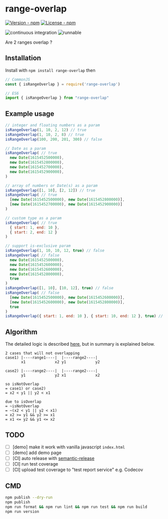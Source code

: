 # range-overlap

[![Version - npm](https://img.shields.io/npm/v/range-overlap.svg)](https://www.npmjs.com/package/range-overlap)
[![License - npm](https://img.shields.io/npm/l/range-overlap.svg)](http://opensource.org/licenses/MIT)

![continuous integration](https://github.com/jojoee/range-overlap/workflows/continuous%20integration/badge.svg?branch=main)
![runnable](https://github.com/jojoee/range-overlap/workflows/runnable/badge.svg?branch=main)

Are 2 ranges overlap ?

## Installation

Install with `npm install range-overlap` then

```javascript
// CommonJS
const { isRangeOverlap } = require('range-overlap')

// ES6
import { isRangeOverlap } from "range-overlap"
```

## Example usage

```javascript
// integer and floating numbers as a param
isRangeOverlap(1, 10, 2, 12) // true
isRangeOverlap(1, 10, 2, 8) // true
isRangeOverlap(100, 200, 201, 300) // false

// Date as a param
isRangeOverlap( // true
  new Date(1615452500000),
  new Date(1615452800000),
  new Date(1615452700000),
  new Date(1615452900000),
)

// array of numbers or Date(s) as a param
isRangeOverlap([1, 10], [2, 12]) // true
isRangeOverlap( // true
  [new Date(1615452500000), new Date(1615452800000)],
  [new Date(1615452700000), new Date(1615452900000)]
)

// custom type as a param
isRangeOverlap( // true
  { start: 1, end: 10 },
  { start: 2, end: 12 }
)

// support is-exclusive param
isRangeOverlap(1, 10, 10, 12, true) // false
isRangeOverlap( // false
  new Date(1615452500000),
  new Date(1615452600000),
  new Date(1615452600000),
  new Date(1615452800000),
  true
)
isRangeOverlap([1, 10], [10, 12], true) // false
isRangeOverlap( // false
  [new Date(1615452500000), new Date(1615452600000)],
  [new Date(1615452600000), new Date(1615452800000)],
  true
)
isRangeOverlap({ start: 1, end: 10 }, { start: 10, end: 12 }, true) // false
```

## Algorithm

The detailed logic is described [here](https://stackoverflow.com/questions/325933/determine-whether-two-date-ranges-overlap), but in summary is explained below.
```
2 cases that will not overlapping
case1) |----range1----|  |----range2----|
       x1             x2 y1             y2

case2) |----range2----|  |----range2----|
       y1             y2 x1             x2

so isNotOverlap
= case1) or case2)
= x2 < y1 || y2 < x1

due to isOverlap
= ~isNotOverlap
= ~(x2 < y1 || y2 < x1)
= x2 >= y1 && y2 >= x1
= x1 <= y2 && y1 <= x2
```

## TODO

- [ ] [demo] make it work with vanilla javascript `index.html`
- [ ] [demo] add demo page
- [ ] [CI] auto release with [semantic-release](https://github.com/semantic-release/semantic-release)
- [ ] [CI] run test coverage
- [ ] [CI] upload test coverage to "test report service" e.g. Codecov

## CMD

```bash
npm publish --dry-run
npm publish
npm run format && npm run lint && npm run test && npm run build
npm run version
```
